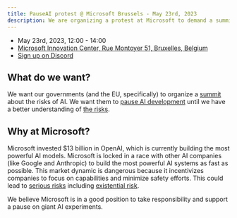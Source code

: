 ```yaml
---
title: PauseAI protest @ Microsoft Brussels - May 23rd, 2023
description: We are organizing a protest at Microsoft to demand a summit to pause AI development.
---
```


- May 23rd, 2023, 12:00 - 14:00
- [Microsoft Innovation Center, Rue Montoyer 51, Bruxelles, Belgium](https://goo.gl/maps/bvLbHDt61eSfpZV28?coh=178571&entry=tt)
- [Sign up on Discord](https://discord.gg/2XXWXvErfA?event=1105793166927470592)

## What do we want?

We want our governments (and the EU, specifically) to organize a [summit](/summit) about the risks of AI.
We want them to [pause AI development](/proposal) until we have a better understanding of [the risks](/risks).

## Why at Microsoft?

Microsoft invested $13 billion in OpenAI, which is currently building the most powerful AI models.
Microsoft is locked in a race with other AI companies (like Google and Anthropic) to build the most powerful AI systems as fast as possible.
This market dynamic is dangerous because it incentivizes companies to focus on capabilities and minimize safety efforts.
This could lead to [serious risks](/risks) including [existential risk](/xrisk).

We believe Microsoft is in a good position to take responsibility and support a pause on giant AI experiments.
